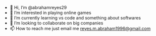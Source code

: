 - 👋 Hi, I’m @abrahamreyes29
- 👀 I’m interested in playing online games
- 🌱 I’m currently learning vs code and something about softwares
- 💞️ I’m looking to collaborate on big companies
- 📫 How to reach me just email me reyes.m.abraham1996@gmail.com

<!---
abrahamreyes29/abrahamreyes29 is a ✨ special ✨ repository because its `README.md` (this file) appears on your GitHub profile.
You can click the Preview link to take a look at your changes.
--->
